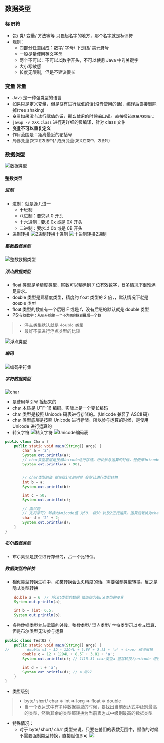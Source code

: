 ## 数据类型

### 标识符

- 包/ 类/ 变量/ 方法等等 只要起名字的地方，那个名字就是标识符
- 规则：
  - 四部分任意组成：数字/ 字母/ 下划线/ 美元符号
  - 一般尽量使用英文字母
  - 两个不可以：不可以以数字开头，不可以使用 Java 中的关键字
  - 大小写敏感
  - 长度无限制，但是不建议很长

### 变量 常量

- Java 是一种强类型的语言
- 如果只是定义变量，但是没有进行赋值的话(没有使用的话)，编译后直接删除掉(tree shaking)
- 变量如果没有进行赋值的话，那么使用的时候会出错。直接报错`变量未初始化`
- `javap -v XXX.class` 进行更详细的反编译，针对 class 文件
- **变量不可以重复定义**
- 作用范围是：距离最近的花括号
- 局部变量(`定义在方法中`)/ 成员变量(`定义在类中，方法外`)

### 数据类型

![数据类型](images/2.png)

#### 整数类型

##### 进制

- 进制：就是逢几进一
  - 十进制
  - 八进制：要求以 0 开头
  - 十六进制：要求 0x 或是 0X 开头
  - 二进制：要求以 0b 或是 0B 开头
- 进制转换
  ![2进制转换十进制](images/3.png)
  ![十进制转换2进制](images/4.png)

##### 整数数据类型

![整数数据类型](images/5.png)

##### 浮点数据类型

- float 类型是单精度类型，尾数可以精确到 7 位有效数字，很多情况下很难满足需求。
- double 类型是双精度类型，精度约 float 类型的 2 倍，，默认情况下就是 double 类型
- float 类型的数值有一个后缀 F 或是 f，没有后缀的默认就是 double 类型
- PS:`有效数字：从左开始第一个不为0的数到最后一个数`

> - 浮点类型默认就是 double 类型
> - 最好不要进行浮点类型的比较

![浮点类型](images/6.png)

##### 编码

![编码字符集](images/7.png)

##### 字符数据类型

![char](images/8.png)

- 是使用单引号 括起来的
- char 本质是 UTF-16 编码。实际上是一个变长编码
- char 类型是按照 Unicode 码表进行存储的。(Unicode 兼容了 ASCII 码)
- char 类型底层是按照 Unicode 进行存储。所以参与运算的时候，是使用 Unicode 进行运算的
- 转义字符
  ![转义字符](images/9.png)
  ![Unicode编码表](images/11.png)

```java
public class Chars {
    public static void main(String[] args) {
        char a = '2';
        System.out.println(a);
        // char类型底层是按照Unicode进行存储。所以参与运算的时候，是使用Unicode进行运算的
        System.out.println(a + 90);


        // char类型的值 赋值给int的时候 会默认进行类型转换
        int b = a;
        System.out.println(b);

        int c = 50;
        System.out.println(c);

        // 面试题
        // 先将字符2 转换为Unicode值 为50. 将50 以及2进行运算。运算后转换为char类型
        char d = '2' + 2;
        System.out.println(d);
    }
}
```

##### 布尔数据类型

- 布尔类型是按位进行存储的，占一个比特位。

##### 数据类型的转换

- 相似类型转换过程中，如果转换会丢失精度的话，需要强制类型转换，反之是隐式类型转换

```java
    double a = 6; // 将int类型的数据 赋值给dobule类型的变量
    System.out.println(a);

    int b = (int) 6.5;
    System.out.println(b);
```

- 多种数据类型参与运算的时候，整数类型/ 浮点类型/ 字符类型可以参与运算，但是布尔类型无法参与运算

```java
public class Test02 {
    public static void main(String[] args) {
//        double c1 = 12 + 1294L + 8.5F + 3.81 + 'a' + true; 编译报错
        double c = 12 + 1294L + 8.5F + 3.81 + 'a';
        System.out.println(c); // 1415.31 char类型a 底层转换为unicode 进行运算

        int d = 1 + 'a';
        System.out.println(d); // a 是97
    }
}
```

- 类型级别

> - byte/ short/ char => int => long => float => double
> - 当一个表达式中有多种数据类型的时候，要找出当前表达式中级别最高的类型，然后其余的类型都转换为当前表达式中级别最高的数据类型

- 特殊情况：
  - 对于 byte/ short/ char 类型来说，只要在他们的表数范围中，赋值的时候不需要强制类型转换，直接赋值即可
![](images/12.png)
